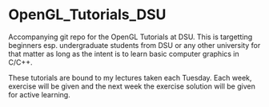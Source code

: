 # OpenGL_Tutorials_DSU
Accompanying git repo for the OpenGL Tutorials at DSU. This is targetting beginners esp. undergraduate students from DSU 
or any other university for that matter as long as the intent is to learn basic computer graphics in C/C++.

These tutorials are bound to my lectures taken each Tuesday. Each week, exercise will be given and the next week the 
exercise solution will be given for active learning.
